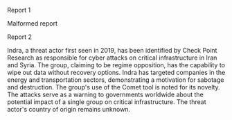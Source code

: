 
Report 1

Malformed report





Report 2

Indra, a threat actor first seen in 2019, has been identified by Check Point Research as responsible for cyber attacks on critical infrastructure in Iran and Syria. The group, claiming to be regime opposition, has the capability to wipe out data without recovery options. Indra has targeted companies in the energy and transportation sectors, demonstrating a motivation for sabotage and destruction. The group's use of the Comet tool is noted for its novelty. The attacks serve as a warning to governments worldwide about the potential impact of a single group on critical infrastructure. The threat actor's country of origin remains unknown.


